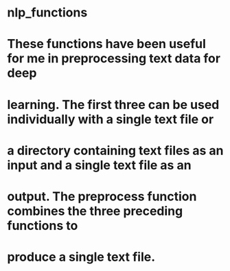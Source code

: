 # nlp_functions

# These functions have been useful for me in preprocessing text data for deep
# learning. The first three can be used individually with a single text file or
# a directory containing text files as an input and a single text file as an
# output. The preprocess function combines the three preceding functions to
# produce a single text file.
